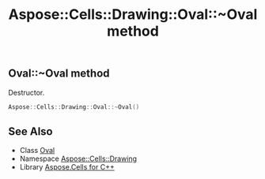 ﻿---
title: Aspose::Cells::Drawing::Oval::~Oval method
linktitle: ~Oval
second_title: Aspose.Cells for C++ API Reference
description: 'Aspose::Cells::Drawing::Oval::~Oval method. Destructor in C++.'
type: docs
weight: 200
url: /cpp/aspose.cells.drawing/oval/~oval/
---
## Oval::~Oval method


Destructor.

```cpp
Aspose::Cells::Drawing::Oval::~Oval()
```

## See Also

* Class [Oval](../)
* Namespace [Aspose::Cells::Drawing](../../)
* Library [Aspose.Cells for C++](../../../)
